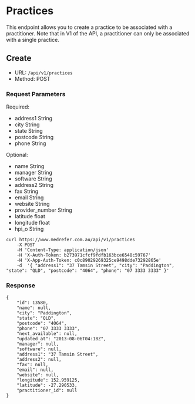 # Practices
This endpoint allows you to create a practice to be associated with a practitioner.
Note that in V1 of the API, a practitioner can only be associated with a single practice.

## Create
* URL: ```/api/v1/practices```
* Method: POST

### Request Parameters

Required:
* address1 String
* city String
* state String
* postcode String
* phone String

Optional:
* name String
* manager String
* software String
* address2 String
* fax String
* email String
* website String
* provider_number String
* latitude float
* longitude float
* hpi_o String

```
curl https://www.medrefer.com.au/api/v1/practices
    -X POST
    -H 'Content-Type: application/json'
    -H 'X-Auth-Token: b273971cfcf9fdfb163bce6548c59767'
    -H 'X-App-Auth-Token: c0c89029269325ce9498dde73292865e'
    -d  '{ "address1": "37 Tamsin Street", "city": "Paddington", "state": "QLD", "postcode": "4064", "phone": "07 3333 3333" }'
```


### Response

```
{
    "id": 13580,
    "name": null,
    "city": "Paddington",
    "state": "QLD",
    "postcode": "4064",
    "phone": "07 3333 3333",
    "next_available": null,
    "updated_at": "2013-08-06T04:18Z",
    "manager": null,
    "software": null,
    "address1": "37 Tamsin Street",
    "address2": null,
    "fax": null,
    "email": null,
    "website": null,
    "longitude": 152.959125,
    "latitude": -27.290533,
    "practitioner_id": null
}
```
